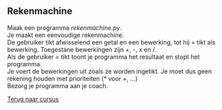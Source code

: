 ## Rekenmachine

Maak een programma _rekenmachine.py_.\
Je maakt een eenvoudige rekenmachine.\
De gebruiker tikt afwisselend een getal en een bewerking, tot hij = tikt
als bewerking. Toegestane bewerkingen zijn +, -, x en /.\
Als de gebruiker = tikt toont je programma het resultaat en stopt het
programma.\
Je voert de bewerkingen uit zoals ze worden ingetikt. Je moet dus geen
rekening houden met prioriteiten (\* voor +, ...)\
Bezorg je programma aan je coach.

[Terug naar cursus](/19_elif.html)